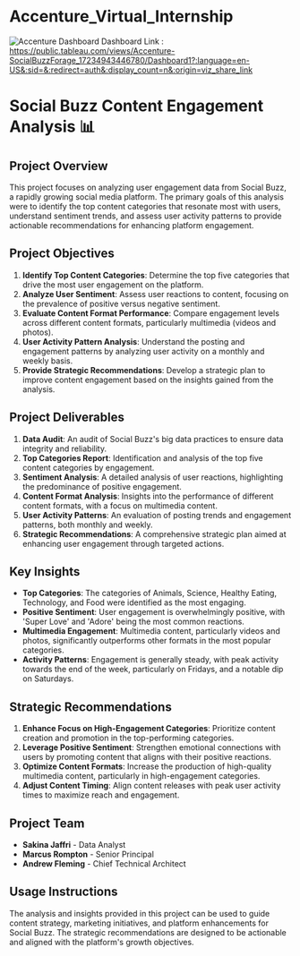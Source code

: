 # Accenture_Virtual_Internship

![Accenture Dashboard](https://github.com/user-attachments/assets/5f748a4d-f32e-4e53-8795-aebd3b49129d)
Dashboard Link : https://public.tableau.com/views/Accenture-SocialBuzzForage_17234943446780/Dashboard1?:language=en-US&:sid=&:redirect=auth&:display_count=n&:origin=viz_share_link

# Social Buzz Content Engagement Analysis 📊

## Project Overview

This project focuses on analyzing user engagement data from Social Buzz, a rapidly growing social media platform. The primary goals of this analysis were to identify the top content categories that resonate most with users, understand sentiment trends, and assess user activity patterns to provide actionable recommendations for enhancing platform engagement.

## Project Objectives

1. **Identify Top Content Categories**: Determine the top five categories that drive the most user engagement on the platform.
2. **Analyze User Sentiment**: Assess user reactions to content, focusing on the prevalence of positive versus negative sentiment.
3. **Evaluate Content Format Performance**: Compare engagement levels across different content formats, particularly multimedia (videos and photos).
4. **User Activity Pattern Analysis**: Understand the posting and engagement patterns by analyzing user activity on a monthly and weekly basis.
5. **Provide Strategic Recommendations**: Develop a strategic plan to improve content engagement based on the insights gained from the analysis.

## Project Deliverables

1. **Data Audit**: An audit of Social Buzz's big data practices to ensure data integrity and reliability.
2. **Top Categories Report**: Identification and analysis of the top five content categories by engagement.
3. **Sentiment Analysis**: A detailed analysis of user reactions, highlighting the predominance of positive engagement.
4. **Content Format Analysis**: Insights into the performance of different content formats, with a focus on multimedia content.
5. **User Activity Patterns**: An evaluation of posting trends and engagement patterns, both monthly and weekly.
6. **Strategic Recommendations**: A comprehensive strategic plan aimed at enhancing user engagement through targeted actions.

## Key Insights

- **Top Categories**: The categories of Animals, Science, Healthy Eating, Technology, and Food were identified as the most engaging.
- **Positive Sentiment**: User engagement is overwhelmingly positive, with 'Super Love' and 'Adore' being the most common reactions.
- **Multimedia Engagement**: Multimedia content, particularly videos and photos, significantly outperforms other formats in the most popular categories.
- **Activity Patterns**: Engagement is generally steady, with peak activity towards the end of the week, particularly on Fridays, and a notable dip on Saturdays.

## Strategic Recommendations

1. **Enhance Focus on High-Engagement Categories**: Prioritize content creation and promotion in the top-performing categories.
2. **Leverage Positive Sentiment**: Strengthen emotional connections with users by promoting content that aligns with their positive reactions.
3. **Optimize Content Formats**: Increase the production of high-quality multimedia content, particularly in high-engagement categories.
4. **Adjust Content Timing**: Align content releases with peak user activity times to maximize reach and engagement.

## Project Team

- **Sakina Jaffri** - Data Analyst
- **Marcus Rompton** - Senior Principal
- **Andrew Fleming** - Chief Technical Architect

## Usage Instructions

The analysis and insights provided in this project can be used to guide content strategy, marketing initiatives, and platform enhancements for Social Buzz. The strategic recommendations are designed to be actionable and aligned with the platform's growth objectives.

